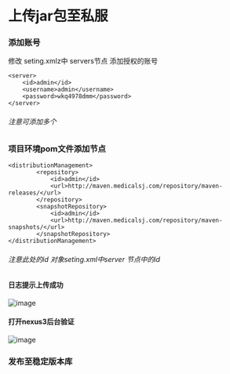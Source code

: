 # 上传jar包至私服
### 添加账号
修改 seting.xmlz中 servers节点 添加授权的账号

```Plain Text
<server>
    <id>admin</id>
    <username>admin</username>
    <password>wkq4978dmm</password>
</server>
```
###### 注意可添加多个
### 项目环境pom文件添加节点
```Plain Text
<distributionManagement>
        <repository>
            <id>admin</id>
            <url>http://maven.medicalsj.com/repository/maven-releases/</url>
        </repository>
        <snapshotRepository>
            <id>admin</id>
            <url>http://maven.medicalsj.com/repository/maven-snapshots/</url>
        </snapshotRepository>
</distributionManagement>
```
###### 注意此处的id 对象seting.xml中server 节点中的id
#### 日志提示上传成功
![image](https://file.bbzy.online/blog/p-ZDEZwrTqrtjNZCQaCd0nB6kmoKMhwIammq5la1YtM.png)

#### 打开nexus3后台验证
![image](https://file.bbzy.online/blog/qSM9UhKl5phxNZvc4lKXFFDg-PQkm_juxVqYZX6q3AA.png)

### 发布至稳定版本库

